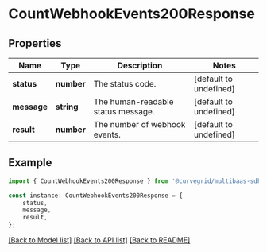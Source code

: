 # CountWebhookEvents200Response


## Properties

Name | Type | Description | Notes
------------ | ------------- | ------------- | -------------
**status** | **number** | The status code. | [default to undefined]
**message** | **string** | The human-readable status message. | [default to undefined]
**result** | **number** | The number of webhook events. | [default to undefined]

## Example

```typescript
import { CountWebhookEvents200Response } from '@curvegrid/multibaas-sdk';

const instance: CountWebhookEvents200Response = {
    status,
    message,
    result,
};
```

[[Back to Model list]](../README.md#documentation-for-models) [[Back to API list]](../README.md#documentation-for-api-endpoints) [[Back to README]](../README.md)
